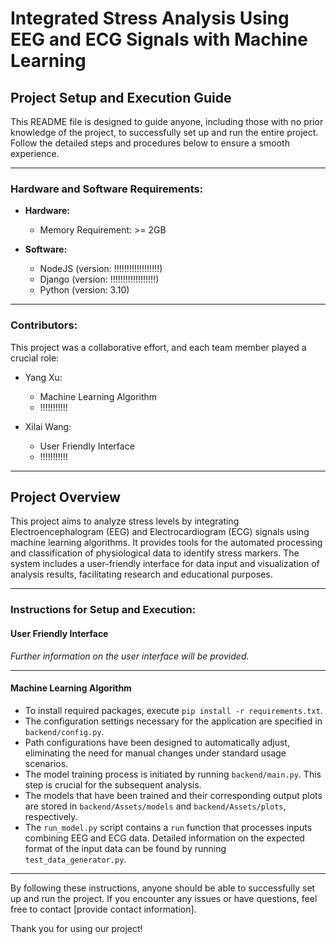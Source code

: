# Integrated Stress Analysis Using EEG and ECG Signals with Machine Learning

## Project Setup and Execution Guide

This README file is designed to guide anyone, including those with no prior knowledge of the project, to successfully set up and run the entire project. Follow the detailed steps and procedures below to ensure a smooth experience.

---

### Hardware and Software Requirements:
- **Hardware:**
  - Memory Requirement: >= 2GB

- **Software:**
  - NodeJS  (version: !!!!!!!!!!!!!!!!!!)
  - Django  (version: !!!!!!!!!!!!!!!!!!)
  - Python  (version: 3.10)

---

### Contributors:

This project was a collaborative effort, and each team member played a crucial role:

- Yang Xu:
  - Machine Learning Algorithm
  - !!!!!!!!!!!

- Xilai Wang:
  - User Friendly Interface
  - !!!!!!!!!!!


---

## Project Overview

This project aims to analyze stress levels by integrating Electroencephalogram (EEG) and Electrocardiogram (ECG) signals using machine learning algorithms. It provides tools for the automated processing and classification of physiological data to identify stress markers. The system includes a user-friendly interface for data input and visualization of analysis results, facilitating research and educational purposes.

---


### Instructions for Setup and Execution:

#### User Friendly Interface

*Further information on the user interface will be provided.*

---

#### Machine Learning Algorithm

- To install required packages, execute `pip install -r requirements.txt`.
- The configuration settings necessary for the application are specified in `backend/config.py`.
- Path configurations have been designed to automatically adjust, eliminating the need for manual changes under standard usage scenarios.
- The model training process is initiated by running `backend/main.py`. This step is crucial for the subsequent analysis.
- The models that have been trained and their corresponding output plots are stored in `backend/Assets/models` and `backend/Assets/plots`, respectively.
- The `run_model.py` script contains a `run` function that processes inputs combining EEG and ECG data. Detailed information on the expected format of the input data can be found by running `test_data_generator.py`.

---

By following these instructions, anyone should be able to successfully set up and run the project. If you encounter any issues or have questions, feel free to contact [provide contact information].

Thank you for using our project!